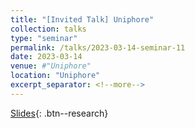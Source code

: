 ```yaml
---
title: "[Invited Talk] Uniphore"
collection: talks
type: "seminar"
permalink: /talks/2023-03-14-seminar-11
date: 2023-03-14
venue: #"Uniphore"
location: "Uniphore"
excerpt_separator: <!--more-->
---
```


<!--more-->
[Slides](https://docs.google.com/presentation/d/e/2PACX-1vTxX5Edk-ZKL3h8H6n_LtZKKZbiS_iaJ-dCpCqUoh63PTRxsZWqFzaqwU80Gt4nztHCxVrgE2ML0Tqw/pub?start=true&loop=false&delayms=5000){: .btn--research}
